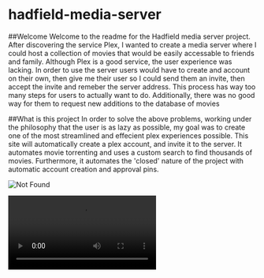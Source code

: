 # hadfield-media-server

##Welcome
Welcome to the readme for the Hadfield media server project. After discovering the service Plex, I wanted to create a media server where I could host a collection of movies that would be easily accessable to friends and family. Although Plex is a good service, the user experience was lacking. In order to use the server users would have to create and account on their own, then give me their user so I could send them an invite, then accept the invite and remeber the server address. This process has way too many steps for users to actually want to do. Additionally, there was no good way for them to request new additions to the database of movies

##What is this project
In order to solve the above problems, working under the philosophy that the user is as lazy as possible, my goal was to create one of the most streamlined and effecient plex experiences possible. This site will automatically create a plex account, and invite it to the server. It automates movie torrenting and uses a custom search to find thousands of movies. Furthermore, it automates the 'closed' nature of the project with automatic account creation and approval pins.

![Not Found](http://hadfield.webhop.me/assets/Plex%20Detailed%20Fixed.png)

![Not Found](https://giant.gfycat.com/UnsightlyForthrightHermitcrab.webm)
